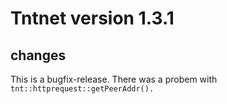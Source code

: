 Tntnet version 1.3.1
====================

changes
-------

This is a bugfix-release. There was a probem with
`tnt::httprequest::getPeerAddr().`

